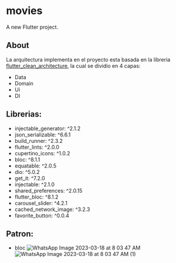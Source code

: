 # movies

A new Flutter project.

## About
La arquitectura implementa en el proyecto esta basada en la libreria [flutter_clean_architecture](https://pub.dev/packages/flutter_clean_architecture), la cual se dividio en 4 capas: 
- Data
- Domain
- Ui
- DI

## Librerias: 
  - injectable_generator: ^2.1.2
  - json_serializable: ^6.6.1
  - build_runner: ^2.3.2
  - flutter_lints: ^2.0.0
  - cupertino_icons: ^1.0.2
  - bloc: ^8.1.1
  - equatable: ^2.0.5
  - dio: ^5.0.2
  - get_it: ^7.2.0
  - injectable: ^2.1.0
  - shared_preferences: ^2.0.15
  - flutter_bloc: ^8.1.2
  - carousel_slider: ^4.2.1
  - cached_network_image: ^3.2.3
  - favorite_button: ^0.0.4

## Patron: 
- bloc
![WhatsApp Image 2023-03-18 at 8 03 47 AM](https://user-images.githubusercontent.com/79490254/226108738-d294357c-c00d-4bc7-a317-db9c73ba65b7.jpeg)
![WhatsApp Image 2023-03-18 at 8 03 47 AM (1)](https://user-images.githubusercontent.com/79490254/226108774-3eb28237-d12a-4750-86c7-83af306361aa.jpeg)
